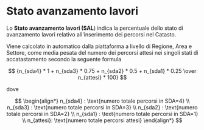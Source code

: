 # Stato avanzamento lavori

Lo **Stato avanzamento lavori (SAL**) indica la percentuale dello stato di avanzamento lavori relativo all'inserimento dei percorsi nel Catasto.&#x20;

Viene calcolato in automatico dalla piattaforma a livello di Regione, Area e Settore, come media pesata del numero dei percorsi attesi nei singoli stati di accatastamento secondo la seguente formula

$$
{n_{sda4} * 1 + n_{sda3} * 0.75 + n_{sda2} * 0.5 + n_{sda1} * 0.25 \over n_{attesi} * 100}
$$

dove

$$
\begin{align*} 
n_{sda4} : \text{numero totale percorsi in SDA=4} \\ 
n_{sda3} : \text{numero totale percorsi in SDA=3} \\ 
n_{sda2} : \text{numero totale percorsi in SDA=2} \\ 
n_{sda1} : \text{numero totale percorsi in SDA=1} \\ 
n_{attesi}: \text{numero totale percorsi attesi}
\end{align*}
$$


